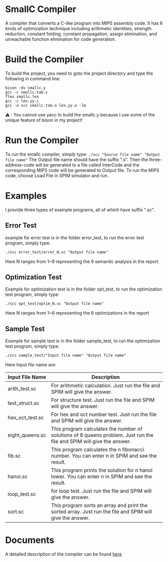 # SmallC Compiler
A compiler that converts a C-like program into MIPS assembly code. It has 6 kinds of optimization technique including arithmetic identities, strength reduction, constant folding, constant propagation, assign elimination, and unreachable function elimination for code generation.
# Build the Compiler
To build the project, you need to goto the project directory and type the following in command line:
```
bison -dv smallc.y
gcc -c smallc.tab.c
flex smallc.lex
gcc -c lex.yy.c
gcc -o scc smallc.tab.o lex.yy.o -lm
```
:warning: : You cannot use yacc to build the smallc.y because I use some of the unique feature of bison in my project!
# Run the Compiler
To run the smallc compiler, simply type:
`./scc "Source file name" "Output file name"`
The Output file name should have the suffix ".s". Then the three-address-code will be generated to a file called InterCode and the corresponding MIPS code will be generated to Output file.
To run the MIPS code, choose Load File in SPIM simulator and run.

# Examples
I provide three types of example programs, all of which have suffix ".sc".
## Error Test
example for error test is in the folder error_test, to run the error test program, simply type:
```
./scc error_test/error_N.sc "Output file name"
```
Here N ranges from 1~9 representing the 9 semantic analysis in the report.

## Optimization Test
Example for optimization test is in the folder opt_test, to run the optimization test program, simply type:
```
./scc opt_test/optim_N.sc "Output file name"
```
Here N ranges from 1~6 representing the 6 optimizations in the report

## Sample Test
Example for sample test is in the folder sample_test, to run the optimization test program, simply type:
```
./scc sample_test/"Input file name" "Output file name"
```
Here Input file name are:  

| Input File Name | Description |
| --------------- | ----------- |
| arith_test.sc | For arithmetic calculation. Just run the file and SPIM will give the answer. |
| test_struct.sc | For structure test. Just run the file and SPIM will give the answer. |
| hex_oct_test.sc | For hex and oct number test. Just run the file and SPIM will give the answer. |
| eight_queens.sc | This program calculates the number of solutions of 8 queens problem. Just run the file and SPIM will give the answer. |
| fib.sc | This program calculates the n fibonacci number. You can enter n in SPIM and see the result. |
| hanoi.sc | This program prints the solution for n hanoi tower. You can enter n in SPIM and see the result. |
| loop_test.sc | for loop test. Just run the file and SPIM will give the answer. |
| sort.sc | This program sorts an array and print the sorted array. Just run the file and SPIM will give the answer. |

# Documents
A detailed description of the compiler can be found [here](https://github.com/chyacinth/small-C-Compiler/blob/master/project_report.pdf)